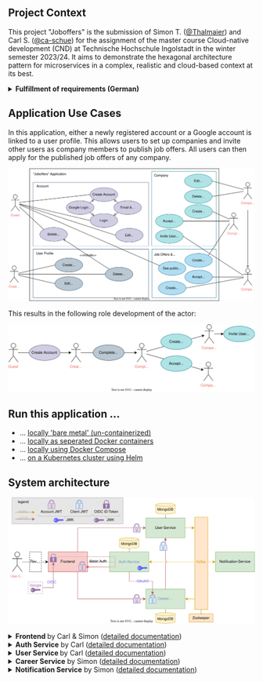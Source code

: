 ## Project Context

This project "Joboffers" is the submission of Simon T. ([@Thalmaier](https://github.com/Thalmaier)) and Carl S. ([@ca-schue](https://github.com/ca-schue)) for the assignment of the master course Cloud-native development (CND) at Technische Hochschule Ingolstadt in the winter semester 2023/24.
It aims to demonstrate the hexagonal architecture pattern for microservices in a complex, realistic and cloud-based context at its best.

<details xmlns="http://www.w3.org/1999/html">
<summary><b>Fulfillment of requirements (German) </b></summary>

<blockquote>
<cite><b>"Das Anwendungsbeispiel muss je Team-Mitglied mindestens aus zwei Diensten bestehen und Daten erfassen, ein Dienst sollte Anfragen über HTTP entgegen nehmen."</b></cite>

- [x] Four microservices acquire data via the frontend or inter-service communication via HTTP and additionally Kafka events. For more details, refer to section ["System architecture"](#system-architecture):
  - <b><i>Auth service</i></b> (Carl)
  - <b><i>User service</i></b> (Carl)
  - <b><i>Career service</i></b> (Simon)
  - <b><i>Notification service</i></b> (Simon)

  The frontend and the deployment of the application was developed in an equal split of work.

</blockquote>


<blockquote>
<cite><b>"Realisieren Sie je Team-Mitglied mindestens einen Dienst unter Verwendung eines modernen Architekturansatzes."</b></cite>

- [x] Our personal commitment was to implement each of the four services in the best possible way according to the guidelines of the hexagonal architecture as described in the lecture and literature. A comprehensive architecture description can be found in the [detailed service documentation of the system architecture](#system-architecture).

</blockquote>


<blockquote>
<cite><b>"Ergänzen Sie ein kleines Frontend, welches die realisierte Backend-Funktionalität nutzt."</b></cite>

- [x] We created a frontend in React in order to deploy the microservices in a realistic production environment.
</blockquote>


<blockquote>
<cite><b>"Ergänzen Sie für die Dienste einfache Unit-Tests, die den jeweiligen Dienst überprüfen, eine vollständige Test-Abdeckung ist nicht notwendig."</b></cite>

- [x] The core functionality is verified by either fully mocked unit tests or slice tests with selected autowired components. Additionally, relevant use cases are verified by end-to-end integration tests in the respective microservice.
</blockquote>


<blockquote>
<cite><b>"Dokumentieren Sie kurz, was nötig ist, um die Dienste in einer VM zu installieren und zu starten."</b></cite>

- [x] This readme is the starting point for the documentation.
   Detailed instructions are provided for each of the four execution environments...
  - ["bare metal"](.documentation/bare-metal.md) (equivalent to "local VM"), 
  - as ["separate Docker containers"](.documentation/docker-seperated.md), 
  - using ["Docker Compose"](.documentation/docker-compose.md) 
  - and on a ["Kubernetes cluster with Helm"](.documentation/kubernetes-helm.md).
</blockquote>


<blockquote>
<cite><b>"Erstellen Sie Dockerfiles, welches je einen Dienst zur Ausführung bringt und Dokumentieren Sie, wie diese Dienste installiert und gestartet werden."</b></cite>

- [x] Dockerfiles were written for each service as well as for the React frontend. The configuration and execution is described in ["Run the Application as Separate Docker Containers"](.documentation/docker-seperated.md).
</blockquote>


<blockquote>
<cite><b>"Erstellen Sie ein Docker-Compose-File, welche alle Dienste konfiguriert und Dokumentieren Sie, wie diese Datei genutzt wird, ergänzen Sie einen Load-Balancer (z.B. nginx) um Anfragen zu verteilen. Achten Sie auf die Konfiguration Ihrer Volumes."</b></cite>

- [x] A Docker-Compose file starts all four services, the React frontend and an Ngninx load balancer in an ordered sequence. In addition, the entire auxiliary infrastructure including all volumes is set up and configured.
An intuitive concept with environment variables was established to simplify configuration. See ["Run the application with Docker Compose"](.documentation/docker-compose.md).
</blockquote>


<blockquote>
<cite><b>"Erstellen Sie Kubernetes-Manifeste, welche Ihre Dienste konfiguriert."</b></cite>

- [x] As a cloud-native application, Kubernetes manifests were written for the entire system context. In order to achieve a realistic production environment, a Helm Chart was also written for deployment on a cluster. Detailed information can be found under ["Run the Application on a Kubernetes Cluster using Helm"](.documentation/kubernetes-helm.md).
</blockquote>


<blockquote>
<cite><b>"Automatisieren Sie den Bauprozess (die Bereitstellung ist nicht zwingend erforderlich) in einer wählbaren Umgebung, verwenden Sie hierfür z.B. das GitLab und verfügbare GitLab-CI."</b></cite>

- [x] The application was developed using CI/CD pipelines in GitHub Actions.
  In each pipeline, the service is built and comprehensively tested - depending on the test duration, additional integration tests are performed. At the end of each pipeline, a Docker image is created and uploaded to the [Docker Hub Registry](https://hub.docker.com/repositories/caschuen). Please refer to [`.github/workflows`](.github/workflows).
</blockquote>


<blockquote>
<cite><b>"Skizzieren Sie die realisierte finale Service-Architektur und die innere Architektur eines Dienstes."</b></cite>

- [x] Section ["System architecture"](#system-architecture) illustrates the service interactions.
  Beyond this, for each individual service, its relevance in the overall system context as well as its technical implementation are documented together with a detailed visualisation and explanation of the internal architecture.
</blockquote>


</details>

## Application Use Cases

In this application, either a newly registered account or a Google account is linked to a user profile.
This allows users to set up companies and invite other users as company members to publish job offers.
All users can then apply for the published job offers of any company.

![Use Cases](./.documentation/figures/use-cases.svg)

This results in the following role development of the actor:

![Actor role evolution](./.documentation/figures/actor-role-evolution.svg)

## Run this application ...
- ... [locally 'bare metal' (un-containerized)](.documentation/bare-metal.md)
- ... [locally as seperated Docker containers](.documentation/docker-seperated.md)
- ... [locally using Docker Compose](.documentation/docker-compose.md)
- ... [on a Kubernetes cluster using Helm](.documentation/kubernetes-helm.md)

## System architecture

![System Architecture](./.documentation/figures/system-architecture.svg)

<details xmlns="http://www.w3.org/1999/html">
<summary><b>Frontend </b> by Carl & Simon (<a href=".documentation/frontend.md">detailed documentation</a>)
  </summary>
  
  - Uses the provided HTTP Api of the services to implement the use cases in a GUI
  - Handles OIDC Authentication 
</details>

<details xmlns="http://www.w3.org/1999/html">
  <summary><b>Auth Service</b> by Carl (<a href=".documentation/auth-service.md">detailed documentation</a>)</summary>
  
  - Implements external and internal authentication and authorization across the application using JWT
  - Synchronizes accounts with user profiles by processing asynchronous User Service events.
</details>

<details xmlns="http://www.w3.org/1999/html">
  <summary><b>User Service </b> by Carl (<a href=".documentation/user-service.md">detailed documentation</a>)</summary>
  
  - Responsible for consistent lifecycle of user profiles and companies.
  - Ensures consistency between accounts and user profiles and account by acting as an asynchronous ordering party for the Auth Service.
</details>

<details xmlns="http://www.w3.org/1999/html">
  <summary><b>Career Service</b> by Simon (<a href=".documentation/career-service.md">detailed documentation</a>)</summary>
   
  - Contains main business logic to create, edit and delete job offers / job applications
  - Has integration with the user-service over HTTP Api and Kafka events
  - Uses CQRS and Event-sourcing
</details>

<details xmlns="http://www.w3.org/1999/html">
  <summary><b>Notification Service</b> by Simon (<a href=".documentation/notification-service.md">detailed documentation</a>)</summary>

  - Small microservice that listens to events sent to the kafka event bus and prints information out to the console
</details>


